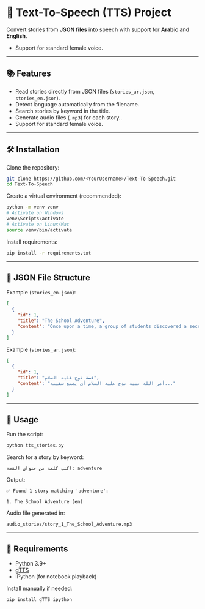 # 🎤 Text-To-Speech (TTS) Project

Convert stories from **JSON files** into speech with support for **Arabic** and **English**.  
- Support for standard female voice.
---

## 📚 Features
- Read stories directly from JSON files (`stories_ar.json`, `stories_en.json`).
- Detect language automatically from the filename.
- Search stories by keyword in the title.
- Generate audio files (`.mp3`) for each story..
- Support for standard female voice.
  
---

## 🛠 Installation

Clone the repository:

```bash
git clone https://github.com/<YourUsername>/Text-To-Speech.git
cd Text-To-Speech
````

Create a virtual environment (recommended):

```bash
python -m venv venv
# Activate on Windows
venv\Scripts\activate
# Activate on Linux/Mac
source venv/bin/activate
```

Install requirements:

```bash
pip install -r requirements.txt
```

---

## 📂 JSON File Structure

Example (`stories_en.json`):

```json
[
  {
    "id": 1,
    "title": "The School Adventure",
    "content": "Once upon a time, a group of students discovered a secret room..."
  }
]
```

Example (`stories_ar.json`):

```json
[
  {
    "id": 1,
    "title": "قصة نوح عليه السلام",
    "content": "أمر الله نبيه نوح عليه السلام أن يصنع سفينة..."
  }
]
```

---

## 🚀 Usage

Run the script:

```bash
python tts_stories.py
```

Search for a story by keyword:

```text
اكتب كلمة من عنوان القصة: adventure
```

Output:

```
✅ Found 1 story matching 'adventure':

1. The School Adventure (en)
```

Audio file generated in:

```
audio_stories/story_1_The_School_Adventure.mp3
```

---

## 📌 Requirements

* Python 3.9+
* [gTTS](https://pypi.org/project/gTTS/)
* IPython (for notebook playback)

Install manually if needed:

```bash
pip install gTTS ipython
```
